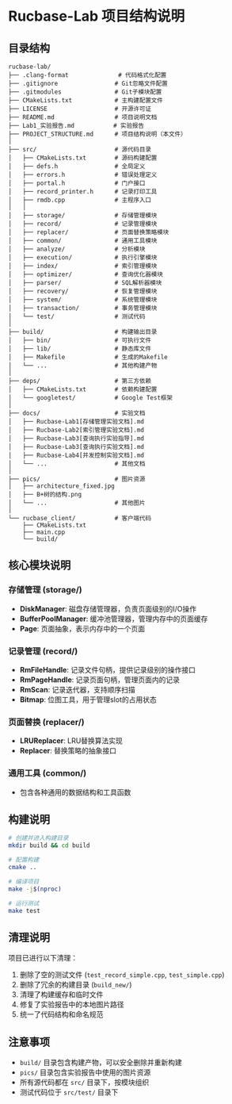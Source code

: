 # Rucbase-Lab 项目结构说明

## 目录结构

```
rucbase-lab/
├── .clang-format              # 代码格式化配置
├── .gitignore                # Git忽略文件配置
├── .gitmodules               # Git子模块配置
├── CMakeLists.txt            # 主构建配置文件
├── LICENSE                   # 开源许可证
├── README.md                 # 项目说明文档
├── Lab1_实验报告.md           # 实验报告
├── PROJECT_STRUCTURE.md      # 项目结构说明（本文件）
│
├── src/                      # 源代码目录
│   ├── CMakeLists.txt        # 源码构建配置
│   ├── defs.h                # 全局定义
│   ├── errors.h              # 错误处理定义
│   ├── portal.h              # 门户接口
│   ├── record_printer.h      # 记录打印工具
│   ├── rmdb.cpp              # 主程序入口
│   │
│   ├── storage/              # 存储管理模块
│   ├── record/               # 记录管理模块
│   ├── replacer/             # 页面替换策略模块
│   ├── common/               # 通用工具模块
│   ├── analyze/              # 分析模块
│   ├── execution/            # 执行引擎模块
│   ├── index/                # 索引管理模块
│   ├── optimizer/            # 查询优化器模块
│   ├── parser/               # SQL解析器模块
│   ├── recovery/             # 恢复管理模块
│   ├── system/               # 系统管理模块
│   ├── transaction/          # 事务管理模块
│   └── test/                 # 测试代码
│
├── build/                    # 构建输出目录
│   ├── bin/                  # 可执行文件
│   ├── lib/                  # 静态库文件
│   ├── Makefile              # 生成的Makefile
│   └── ...                   # 其他构建产物
│
├── deps/                     # 第三方依赖
│   ├── CMakeLists.txt        # 依赖构建配置
│   └── googletest/           # Google Test框架
│
├── docs/                     # 实验文档
│   ├── Rucbase-Lab1[存储管理实验文档].md
│   ├── Rucbase-Lab2[索引管理实验文档].md
│   ├── Rucbase-Lab3[查询执行实验指导].md
│   ├── Rucbase-Lab3[查询执行实验文档].md
│   ├── Rucbase-Lab4[并发控制实验文档].md
│   └── ...                   # 其他文档
│
├── pics/                     # 图片资源
│   ├── architecture_fixed.jpg
│   ├── B+树的结构.png
│   └── ...                   # 其他图片
│
└── rucbase_client/           # 客户端代码
    ├── CMakeLists.txt
    ├── main.cpp
    └── build/
```

## 核心模块说明

### 存储管理 (storage/)
- **DiskManager**: 磁盘存储管理器，负责页面级别的I/O操作
- **BufferPoolManager**: 缓冲池管理器，管理内存中的页面缓存
- **Page**: 页面抽象，表示内存中的一个页面

### 记录管理 (record/)
- **RmFileHandle**: 记录文件句柄，提供记录级别的操作接口
- **RmPageHandle**: 记录页面句柄，管理页面内的记录
- **RmScan**: 记录迭代器，支持顺序扫描
- **Bitmap**: 位图工具，用于管理slot的占用状态

### 页面替换 (replacer/)
- **LRUReplacer**: LRU替换算法实现
- **Replacer**: 替换策略的抽象接口

### 通用工具 (common/)
- 包含各种通用的数据结构和工具函数

## 构建说明

```bash
# 创建并进入构建目录
mkdir build && cd build

# 配置构建
cmake ..

# 编译项目
make -j$(nproc)

# 运行测试
make test
```

## 清理说明

项目已进行以下清理：
1. 删除了空的测试文件 (`test_record_simple.cpp`, `test_simple.cpp`)
2. 删除了冗余的构建目录 (`build_new/`)
3. 清理了构建缓存和临时文件
4. 修复了实验报告中的本地图片路径
5. 统一了代码结构和命名规范

## 注意事项

- `build/` 目录包含构建产物，可以安全删除并重新构建
- `pics/` 目录包含实验报告中使用的图片资源
- 所有源代码都在 `src/` 目录下，按模块组织
- 测试代码位于 `src/test/` 目录下
